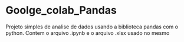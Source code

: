 # Goolge_colab_Pandas
Projeto simples de analise de dados usando a biblioteca pandas com o python.
Contem o arquivo .ipynb e o arquivo .xlsx usado no mesmo
